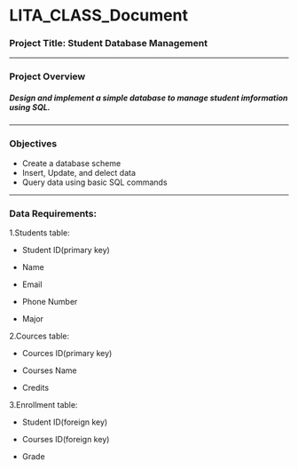 # LITA_CLASS_Document

### Project Title: Student Database Management
---

### Project Overview

##### Design and implement a simple database to manage student imformation using SQL.
---

### Objectives
- Create a database scheme
- Insert, Update, and delect data
- Query data using basic SQL commands
---

### Data Requirements:

1.Students table:

- Student ID(primary key)

- Name 

- Email

- Phone Number

- Major

2.Cources table:

- Cources ID(primary key)

- Courses Name

- Credits

3.Enrollment table:

- Student ID(foreign key)

- Courses ID(foreign key)

- Grade
 
